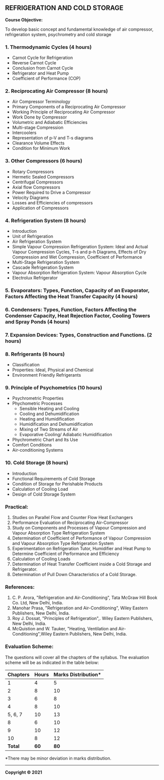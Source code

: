 ## REFRIGERATION AND COLD STORAGE

**Course Objective:**

To develop basic concept and fundamental knowledge of air compressor, refrigeration system, psychrometry and cold storage

### **1. Thermodynamic Cycles (4 hours)**

* Carnot Cycle for Refrigeration
* Reverse Carnot Cycle
* Conclusion from Carnot Cycle
* Refrigerator and Heat Pump
* Coefficient of Performance (COP)

### **2. Reciprocating Air Compressor (8 hours)**

* Air Compressor Terminology
* Primary Components of a Reciprocating Air Compressor
* Working Principle of Reciprocating Air Compressor
* Work Done by Compressor
* Volumetric and Adiabatic Efficiencies
* Multi-stage Compression
* Intercoolers
* Representation of p-V and T-s diagrams
* Clearance Volume Effects
* Condition for Minimum Work

### **3. Other Compressors (6 hours)**

* Rotary Compressors
* Hermetic Sealed Compressors
* Centrifugal Compressors
* Axial flow Compressors
* Power Required to Drive a Compressor
* Velocity Diagrams
* Losses and Efficiencies of compressors
* Application of Compressors

### **4. Refrigeration System (8 hours)**

* Introduction
* Unit of Refrigeration
* Air Refrigeration System
* Simple Vapour Compression Refrigeration System: Ideal and Actual Vapour Compression Cycles, T-s and p-h Diagrams, Effects of Dry Compression and Wet Compression, Coefficient of Performance
* Multi-Stage Refrigeration System
* Cascade Refrigeration System
* Vapour Absorption Refrigeration System: Vapour Absorption Cycle
* Electrolux Refrigerator

### **5. Evaporators: Types, Function, Capacity of an Evaporator, Factors Affecting the Heat Transfer Capacity (4 hours)**

### **6. Condensers: Types, Function, Factors Affecting the Condenser Capacity, Heat Rejection Factor, Cooling Towers and Spray Ponds (4 hours)**

### **7. Expansion Devices: Types, Construction and Functions. (2 hours)**

### **8. Refrigerants (6 hours)**

* Classification
* Properties: Ideal, Physical and Chemical
* Environment Friendly Refrigerants

### **9. Principle of Psychometrics (10 hours)**

* Psychrometric Properties
* Phychometric Processes
    * Sensible Heating and Cooling
    * Cooling and Dehumidification
    * Heating and Humidification
    * Humidification and Dehumidification
    * Mixing of Two Streams of Air
    * Evaporative Cooling/ Adiabatic Humidification
* Phychrometric Chart and Its Use
* Comfort Conditions
* Air-conditioning Systems

### **10. Cold Storage (8 hours)**

* Introduction
* Functional Requirements of Cold Storage
* Condition of Storage for Perishable Products
* Calculation of Cooling Load
* Design of Cold Storage System

### **Practical:**

1. Studies on Parallel Flow and Counter Flow Heat Exchangers
2. Performance Evaluation of Reciprocating Air-Compressor
3. Study on Components and Processes of Vapour Compression and Vapour Absorption Type Refrigeration System
4. Determination of Coefficient of Performance of Vapour Compression and Vapour Absorption Type Refrigeration System
5. Experimentation on Refrigeration Tutor, Humidifier and Heat Pump to Determine Coefficient of Performance and Efficiency
6. Calculation of Cooling Loads
7. Determination of Heat Transfer Coefficient inside a Cold Storage and Refrigerator.
8. Determination of Pull Down Characteristics of a Cold Storage.

### **References:**

1. C. P. Arora, "Refrigeration and Air-Conditioning", Tata McGraw Hill Book Co. Ltd, New Delhi, India.
2. Manohar Prasa, "Refrigeration and Air-Conditioning", Wiley Eastern Publishers, New Delhi, India.
3. Roy J. Dossat, "Principles of Refrigeration",. Wiley Eastern Publishers, New Delhi, India.
4. McQuistion and W. Tauker, "Heating, Ventilation and Air-Conditioning",Wiley Eastern Publishers, New Delhi, India.

### **Evaluation Scheme:**

The questions will cover all the chapters of the syllabus. The evaluation scheme will be as indicated in the table below:

| Chapters | Hours | Marks Distribution* |
|---|---|---|
| 1 | 4 | 5 |
| 2 | 8 | 10 |
| 3 | 6 | 8 |
| 4 | 8 | 10 |
| 5, 6, 7 | 10 | 13 |
| 8 | 6 | 10 |
| 9 | 10 | 12 |
| 10 | 8 | 12 |
| **Total** | **60** | **80** |

*There may be minor deviation in marks distribution.

***

**Copyright &copy; 2021** 
